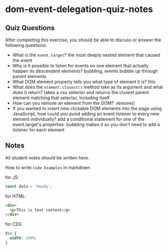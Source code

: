 # dom-event-delegation-quiz-notes

## Quiz Questions

After completing this exercise, you should be able to discuss or answer the following questions:

- What is the `event.target`?
  the most deeply nested element that caused the event
- Why is it possible to listen for events on one element that actually happen its descendent elements?
  bubbling, events bubble up through parent elements
- What DOM element property tells you what type of element it is?
  this
- What does the `element.closest()` method take as its argument and what does it return?
  takes a css selector and returns the closest parent element matching that selector, including itself
- How can you remove an element from the DOM?
  .remove()
- If you wanted to insert new clickable DOM elements into the page using JavaScript, how could you avoid adding an event listener to every new element individually?
  add a conditional statement for one of the event.target's properties. bubbling makes it so you don't need to add a listener for each element

## Notes

All student notes should be written here.

How to write `Code Examples` in markdown

for JS:

```javascript
const data = 'Howdy';
```

for HTML:

```html
<div>
  <p>This is text content</p>
</div>
```

for CSS:

```css
div {
  width: 100%;
}
```
